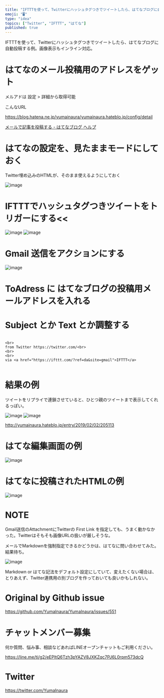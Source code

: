 ```yaml
---
title: "IFTTTを使って、Twitterにハッシュタグつきでツイートしたら、はてなブログに自動投稿する例。画像表示もインライン対応。"
emoji: "🖥"
type: "idea"
topics: ["Twitter", "IFTTT", "はてな"]
published: true
---
```


IFTTTを使って、Twitterにハッシュタグつきでツイートしたら、はてなブログに自動投稿する例。画像表示もインライン対応。

# はてなのメール投稿用のアドレスをゲット

メルアドは 設定 > 詳細から取得可能

こんなURL

https://blog.hatena.ne.jp/yumainaura/yumainaura.hateblo.jp/config/detail

[メールで記事を投稿する - はてなブログ ヘルプ](http://help.hatenablog.com/entry/mailpost)


# はてなの設定を、見たままモードにしておく

Twitter埋め込みのHTMLが、そのまま使えるようにしておく

![image](https://user-images.githubusercontent.com/13635059/52164053-9e572180-272e-11e9-9539-258d0f0ed6fc.png)

# IFTTTでハッシュタグつきツイートをトリガーにする<<

![image](https://user-images.githubusercontent.com/13635059/52163983-f2153b00-272d-11e9-9bca-ffd36f754dac.png)
![image](https://user-images.githubusercontent.com/13635059/52163992-0fe2a000-272e-11e9-9227-c74771a3c717.png)


# Gmail 送信をアクションにする

![image](https://user-images.githubusercontent.com/13635059/52163996-1e30bc00-272e-11e9-8046-53caf088e99e.png)

# ToAdress に はてなブログの投稿用メールアドレスを入れる




# Subject とか Text とか調整する

```

```

```
<br>
from Twitter https://twitter.com/<br>
<br>
<br>
via <a href="https://ifttt.com/?ref=da&site=gmail">IFTTT</a>


```

# 結果の例

ツイートをリプライで連鎖させていると、ひとつ親のツイートまで表示してくれるっぽい。


![image](https://user-images.githubusercontent.com/13635059/52164078-06a60300-272f-11e9-9d37-7b198f4b5088.png)
![image](https://user-images.githubusercontent.com/13635059/52164079-07d73000-272f-11e9-8c58-ae21efd98188.png)

http://yumainaura.hateblo.jp/entry/2019/02/02/205113

# はてな編集画面の例

![image](https://user-images.githubusercontent.com/13635059/52164072-ee35e880-272e-11e9-902a-83195ca9634a.png)

# はてなに投稿されたHTMLの例

![image](https://user-images.githubusercontent.com/13635059/52164069-de1e0900-272e-11e9-94c4-6a635fc1c8b7.png)

# NOTE

Gmail送信のAttachmentにTwitterの First Link を指定しても、うまく動かなかった。Twitterはそもそも画像URLの扱いが厳しそうな。

メールでMarkdownを強制指定できるかどうかは、はてなに問い合わせてみた。結果待ち。

![image](https://user-images.githubusercontent.com/13635059/52164091-508ee900-272f-11e9-8c12-9bd292487f68.png)

Markdown or はてな記法をデフォルト設定にしていて、変えたくない場合は、とりあえず、Twitter連携用の別ブログを作っておいても良いかもしれない。


# Original by Github issue

https://github.com/YumaInaura/YumaInaura/issues/551








<!-- Update From Qiita API -->

# チャットメンバー募集


何か質問、悩み事、相談などあればLINEオープンチャットもご利用ください。

https://line.me/ti/g2/eEPltQ6Tzh3pYAZV8JXKZqc7PJ6L0rpm573dcQ





# Twitter


https://twitter.com/YumaInaura


<!-- Update From Qiita API -->


